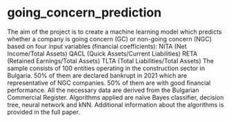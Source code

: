 # going_concern_prediction
 The aim of the project is to create a machine learning model which predicts whether a company is going concern (GC) or non-going concern (NGC) based on four input variables (financial coefficients):  NITA (Net Income/Total Assets) QACL (Quick Assets/Current Liabilities) RETA (Retained Earnings/Total Assets) TLTA (Total Liabilities/Total Assets) The sample consists of 100 entities operating in the construction sector in Bulgaria. 50% of them are declared bankrupt in 2021 which are representative of NGC companies. 50% of them are with good financial performance. All the necessary data are derived from the Bulgarian Commercial Register. Algorithms applied are naïve Bayes classifier, decision tree, neural network and kNN. Additional information about the algorithms is provided in the full paper.
